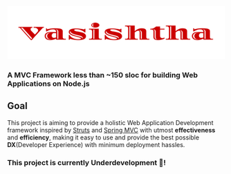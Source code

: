 ### <img src="./Resources/VasishthaComplete.svg">
### A MVC Framework less than ~150 sloc for building Web Applications on Node.js

## Goal 
This project is aiming to provide a holistic Web Application Development framework inspired by [Struts](https://en.wikipedia.org/wiki/Apache_Struts_1) and [Spring MVC](https://en.wikipedia.org/wiki/Spring_Framework) with utmost **effectiveness** and **efficiency**, making it easy to use and provide the best possible **DX**(Developer Experience) with minimum deployment hassles.


### This project is currently Underdevelopment 👷!
